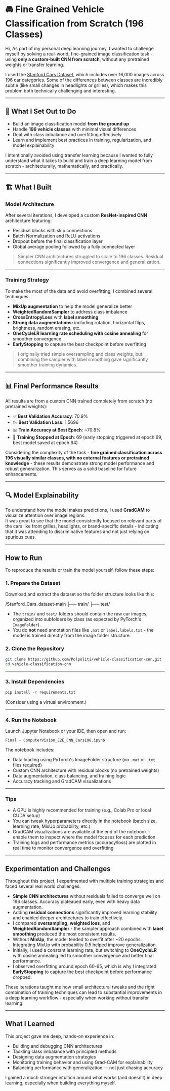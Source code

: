 
# 🚘 Fine Grained Vehicle Classification from Scratch (196 Classes)

Hi,
As part of my personal deep learning journey, I wanted to challenge myself by solving a real-world, fine-grained image classification task - using **only a custom-built CNN from scratch**, without any pretrained weights or transfer learning.

I used the [Stanford Cars Dataset](https://ai.stanford.edu/~jkrause/cars/car_dataset.html), which includes over 16,000 images across 196 car categories. Some of the differences between classes are incredibly subtle (like small changes in headlights or grilles), which makes this problem both technically challenging and interesting.

---

## 🧠 What I Set Out to Do

- Build an image classification model **from the ground up**
- Handle **196 vehicle classes** with minimal visual differences
- Deal with class imbalance and overfitting effectively
- Learn and implement best practices in training, regularization, and model explainability

I intentionally avoided using transfer learning because I wanted to fully understand what it takes to build and train a deep learning model from scratch - architecturally, mathematically, and practically.

---

## 🏗️ What I Built

### Model Architecture

After several iterations, I developed a custom **ResNet-inspired CNN** architecture featuring:
- Residual blocks with skip connections
- Batch Normalization and ReLU activations
- Dropout before the final classification layer
- Global average pooling followed by a fully connected layer

> Simpler CNN architectures struggled to scale to 196 classes. Residual connections significantly improved convergence and generalization.


---

### Training Strategy

To make the most of the data and avoid overfitting, I combined several techniques:
- **MixUp augmentation** to help the model generalize better
- **WeightedRandomSampler** to address class imbalance
- **CrossEntropyLoss** with **label smoothing**
- **Strong data augmentations:**  including rotation, horizontal flips, brightness, random erasing, etc.
- **OneCycleLR learning rate scheduling with cosine annealing** for smoother convergence
- **EarlyStopping** to capture the best checkpoint before overfitting

> I originally tried simple oversampling and class weights, but combining the sampler with label smoothing gave significantly smoother training dynamics.

---

## 📊 Final Performance Results

All results are from a custom CNN trained completely from scratch (no pretrained weights):

- ✅ **Best Validation Accuracy**: 70.9%
- 📉 **Best Validation Loss**: 1.5696
- 📊 **Train Accuracy at Best Epoch**: ~70.8%
- 🏁 **Training Stopped at Epoch**: 69 (early stopping triggered at epoch 69, best model saved at epoch 64)

Considering the complexity of the task - **fine grained classification across 196 visually similar classes, with no external features or pretrained knowledge** - these results demonstrate strong model performance and robust generalization. This serves as a solid baseline for future enhancements.

---

## 🔍 Model Explainability

To understand how the model makes predictions, I used **GradCAM** to visualize attention over image regions.  
It was great to see that the model consistently focused on relevant parts of the cars like front grilles, headlights, or brand-specific details - indicating that it was attending to discriminative features and not just relying on spurious cues.

---

## How to Run

To reproduce the results or train the model yourself, follow these steps:

### 1. Prepare the Dataset

Download and extract the dataset so the folder structure looks like this:



/Stanford_Cars_dataset-main
├── train/
├── test/


- The `train/` and `test/` folders should contain the raw car images, organized into subfolders by class (as expected by PyTorch's `ImageFolder`).
- You do **not** need annotation files like `.mat` or `label.labels.txt` - the model is trained directly from the image folder structure.


### 2. Clone the Repository

```bash
git clone https://github.com/Polpoliti/vehicle-classification-cnn.git
cd vehicle-classification-cnn
```

---

### 3. Install Dependencies

```bash
pip install -r requirements.txt
```

(Consider using a virtual environment.)

---

### 4. Run the Notebook

Launch Jupyter Notebook or your IDE, then open and run:

```
Final - ComputerVision_E2E_CNN_Cars196.ipynb
```

The notebook includes:
- Data loading using PyTorch's ImageFolder structure (no `.mat` or `.txt` files required)
- Custom CNN architecture with residual blocks (no pretrained weights)
- Data augmentation, class balancing, and training logic
- Accuracy tracking and GradCAM visualizations


---

### Tips

- A GPU is highly recommended for training (e.g., Colab Pro or local CUDA setup)
- You can tweak hyperparameters directly in the notebook (batch size, learning rate, MixUp probability, etc.)
- GradCAM visualizations are available at the end of the notebook - enable them to inspect where the model focuses for each prediction
- Training logs and performance metrics (accuracy/loss) are plotted in real time to monitor convergence and overfitting

---

## Experimentation and Challenges

Throughout this project, I experimented with multiple training strategies and faced several real world challenges:

- **Simple CNN architectures** without residuals failed to converge well on 196 classes. Accuracy plateaued early, even with heavy data augmentation.
- Adding **residual connections** significantly improved learning stability and enabled deeper architectures to train effectively.
- I compared **oversampling**, **weighted loss**, and **WeightedRandomSampler** - the sampler approach combined with **label smoothing** produced the most consistent results.
- Without **MixUp**, the model tended to overfit after ~20 epochs. Integrating MixUp with probability 0.5 helped improve generalization.
- Initially, I used a constant learning rate, but switching to **OneCycleLR** with cosine annealing led to smoother convergence and better final performance.
- I observed overfitting around epoch 60-65, which is why I integrated **EarlyStopping** to capture the best checkpoint before performance dropped.

These iterations taught me how small architectural tweaks and the right combination of training techniques can lead to substantial improvements in a deep learning workflow - especially when working without transfer learning.

---

## What I Learned

This project gave me deep, hands-on experience in:

- Building and debugging CNN architectures
- Tackling class imbalance with principled methods
- Designing data augmentation strategies
- Monitoring training behavior and using Grad-CAM for explainability
- Balancing performance with generalization — not just chasing accuracy

I gained a much stronger intuition around what works (and doesn’t) in deep learning, especially when building everything myself.
